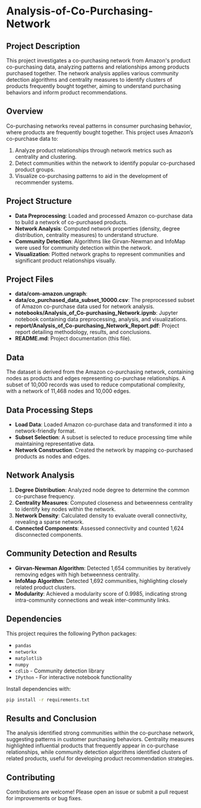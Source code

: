 # Analysis-of-Co-Purchasing-Network

## Project Description
This project investigates a co-purchasing network from Amazon's product co-purchasing data, analyzing patterns and relationships among products purchased together. The network analysis applies various community detection algorithms and centrality measures to identify clusters of products frequently bought together, aiming to understand purchasing behaviors and inform product recommendations.

## Overview
Co-purchasing networks reveal patterns in consumer purchasing behavior, where products are frequently bought together. This project uses Amazon’s co-purchase data to:
1. Analyze product relationships through network metrics such as centrality and clustering.
2. Detect communities within the network to identify popular co-purchased product groups.
3. Visualize co-purchasing patterns to aid in the development of recommender systems.

## Project Structure
- **Data Preprocessing**: Loaded and processed Amazon co-purchase data to build a network of co-purchased products.
- **Network Analysis**: Computed network properties (density, degree distribution, centrality measures) to understand structure.
- **Community Detection**: Algorithms like Girvan-Newman and InfoMap were used for community detection within the network.
- **Visualization**: Plotted network graphs to represent communities and significant product relationships visually.

## Project Files
- **data/com-amazon.ungraph**: 
- **data/co_purchased_data_subset_10000.csv**: The preprocessed subset of Amazon co-purchase data used for network analysis.
- **notebooks/Analysis_of_Co-purchasing_Network.ipynb**: Jupyter notebook containing data preprocessing, analysis, and visualizations.
- **report/Analysis_of_Co-purchasing_Network_Report.pdf**: Project report detailing methodology, results, and conclusions.
- **README.md**: Project documentation (this file).

## Data
The dataset is derived from the Amazon co-purchasing network, containing nodes as products and edges representing co-purchase relationships. A subset of 10,000 records was used to reduce computational complexity, with a network of 11,468 nodes and 10,000 edges.

## Data Processing Steps
- **Load Data**: Loaded Amazon co-purchase data and transformed it into a network-friendly format.
- **Subset Selection**: A subset is selected to reduce processing time while maintaining representative data.
- **Network Construction**: Created the network by mapping co-purchased products as nodes and edges.

## Network Analysis
1. **Degree Distribution**: Analyzed node degree to determine the common co-purchase frequency.
2. **Centrality Measures**: Computed closeness and betweenness centrality to identify key nodes within the network.
3. **Network Density**: Calculated density to evaluate overall connectivity, revealing a sparse network.
4. **Connected Components**: Assessed connectivity and counted 1,624 disconnected components.

## Community Detection and Results
- **Girvan-Newman Algorithm**: Detected 1,654 communities by iteratively removing edges with high betweenness centrality.
- **InfoMap Algorithm**: Detected 1,692 communities, highlighting closely related product clusters.
- **Modularity**: Achieved a modularity score of 0.9985, indicating strong intra-community connections and weak inter-community links.

## Dependencies
This project requires the following Python packages:
- `pandas`
- `networkx`
- `matplotlib`
- `numpy`
- `cdlib` - Community detection library
- `IPython` - For interactive notebook functionality

Install dependencies with:
```bash
pip install -r requirements.txt
```

## Results and Conclusion
The analysis identified strong communities within the co-purchase network, suggesting patterns in customer purchasing behaviors. Centrality measures highlighted influential products that frequently appear in co-purchase relationships, while community detection algorithms identified clusters of related products, useful for developing product recommendation strategies.

## Contributing
Contributions are welcome! Please open an issue or submit a pull request for improvements or bug fixes.


